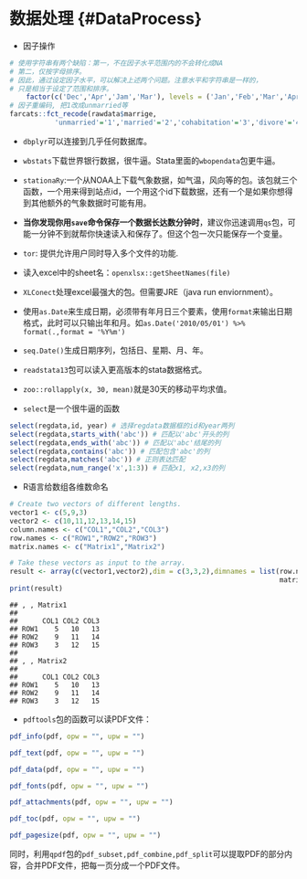 
# 数据处理 {#DataProcess}
- 因子操作

```r
# 使用字符串有两个缺陷：第一，不在因子水平范围内的不会转化成NA
# 第二，仅按字母排序。
# 因此，通过设定因子水平，可以解决上述两个问题。注意水平和字符串是一样的，
# 只是相当于设定了范围和排序。
	factor(c('Dec','Apr','Jam','Mar'), levels = ('Jan','Feb','Mar','Apr','May'))
# 因子重编码, 把1改成unmarried等
farcats::fct_recode(rawdata$marrige,
           'unmarried'='1','married'='2','cohabitation'='3','divore'='4','wid'='5')
```

- `dbplyr`可以连接到几乎任何数据库。
- `wbstats`下载世界银行数据，很牛逼。Stata里面的`wbopendata`包更牛逼。
- `stationaRy`:一个从NOAA上下载气象数据，如气温，风向等的包。该包就三个函数，一个用来得到站点id，一个用这个id下载数据，还有一个是如果你想得到其他额外的气象数据时可能有用。
- **当你发现你用`save`命令保存一个数据长达数分钟时**，建议你迅速调用`qs`包，可能一分钟不到就帮你快速读入和保存了。但这个包一次只能保存一个变量。
- `tor`: 提供允许用户同时导入多个文件的功能.
- 读入excel中的sheet名：`openxlsx::getSheetNames(file)`
- `XLConect`处理excel最强大的包。但需要JRE（java run enviornment）。
- 使用`as.Date`来生成日期，必须带有年月日三个要素，使用`format`来输出日期格式，此时可以只输出年和月。如`as.Date('2010/05/01') %>% format(.,format = '%Y%m')`
- `seq.Date()`生成日期序列，包括日、星期、月、年。
- `readstata13`包可以读入更高版本的stata数据格式。
- `zoo::rollapply(x, 30, mean)`就是30天的移动平均求值。

- `select`是一个很牛逼的函数

```r
select(regdata,id, year) # 选择regdata数据框的id和year两列
select(regdata,starts_with('abc')) # 匹配以'abc'开头的列
select(regdata,ends_with('abc')) # 匹配以'abc'结尾的列
select(regdata,contains('abc')) # 匹配包含'abc'的列
select(regdata,matches('abc')) # 正则表达匹配
select(regdata,num_range('x',1:3)) # 匹配x1, x2,x3的列
```
- R语言给数组各维数命名

```r
# Create two vectors of different lengths.
vector1 <- c(5,9,3)
vector2 <- c(10,11,12,13,14,15)
column.names <- c("COL1","COL2","COL3")
row.names <- c("ROW1","ROW2","ROW3")
matrix.names <- c("Matrix1","Matrix2")

# Take these vectors as input to the array.
result <- array(c(vector1,vector2),dim = c(3,3,2),dimnames = list(row.names,column.names,
                                                                  matrix.names))
print(result)
```

```
## , , Matrix1
## 
##      COL1 COL2 COL3
## ROW1    5   10   13
## ROW2    9   11   14
## ROW3    3   12   15
## 
## , , Matrix2
## 
##      COL1 COL2 COL3
## ROW1    5   10   13
## ROW2    9   11   14
## ROW3    3   12   15
```

-  `pdftools`包的函数可以读PDF文件：

```r
pdf_info(pdf, opw = "", upw = "")

pdf_text(pdf, opw = "", upw = "")

pdf_data(pdf, opw = "", upw = "")

pdf_fonts(pdf, opw = "", upw = "")

pdf_attachments(pdf, opw = "", upw = "")

pdf_toc(pdf, opw = "", upw = "")

pdf_pagesize(pdf, opw = "", upw = "")
```


同时，利用`qpdf`包的`pdf_subset,pdf_combine,pdf_split`可以提取PDF的部分内容，合并PDF文件，把每一页分成一个PDF文件。
